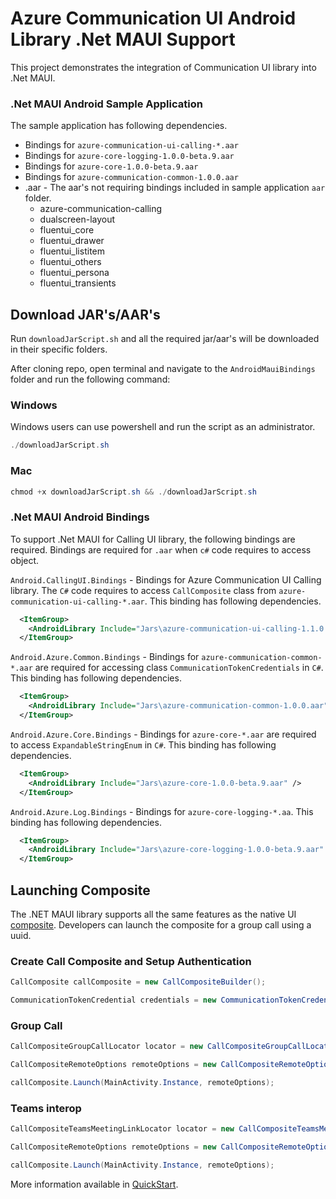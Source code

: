 # Azure Communication UI Android Library .Net MAUI Support

This project demonstrates the integration of Communication UI library into .Net MAUI. 

### .Net MAUI Android Sample Application

The sample application has following dependencies.

* Bindings for `azure-communication-ui-calling-*.aar`
* Bindings for `azure-core-logging-1.0.0-beta.9.aar`
* Bindings for `azure-core-1.0.0-beta.9.aar`
* Bindings for `azure-communication-common-1.0.0.aar`
* .aar - The aar's not requiring bindings included in sample application `aar` folder. 
  * azure-communication-calling
  * dualscreen-layout
  * fluentui_core
  * fluentui_drawer
  * fluentui_listitem
  * fluentui_others
  * fluentui_persona
  * fluentui_transients

## Download JAR's/AAR's

Run `downloadJarScript.sh` and all the required jar/aar's will be downloaded in their specific folders.

After cloning repo, open terminal and navigate to the `AndroidMauiBindings` folder and run the following command:

### Windows

Windows users can use powershell and run the script as an administrator.

```cs
./downloadJarScript.sh
```

### Mac
```cs
chmod +x downloadJarScript.sh && ./downloadJarScript.sh
```

### .Net MAUI Android Bindings

To support .Net MAUI for Calling UI library, the following bindings are required. Bindings are required for `.aar` when `c#` code requires to access object.

`Android.CallingUI.Bindings` - Bindings for Azure Communication UI Calling library. The `C#` code requires to access `CallComposite` class from `azure-communication-ui-calling-*.aar`. This binding has following dependencies.

```xml
  <ItemGroup>
    <AndroidLibrary Include="Jars\azure-communication-ui-calling-1.1.0.aar" />
  </ItemGroup>
```

`Android.Azure.Common.Bindings` - Bindings for `azure-communication-common-*.aar` are required for accessing class  `CommunicationTokenCredentials` in `C#`. This binding has following dependencies.

``` xml
  <ItemGroup>
    <AndroidLibrary Include="Jars\azure-communication-common-1.0.0.aar" />
  </ItemGroup>
```


`Android.Azure.Core.Bindings` - Bindings for `azure-core-*.aar` are required to access `ExpandableStringEnum` in `C#`. This binding has following dependencies.

```xml
  <ItemGroup>
    <AndroidLibrary Include="Jars\azure-core-1.0.0-beta.9.aar" />
  </ItemGroup>
```

`Android.Azure.Log.Bindings` - Bindings for `azure-core-logging-*.aa`. This binding has following dependencies.

```xml
  <ItemGroup>
    <AndroidLibrary Include="Jars\azure-core-logging-1.0.0-beta.9.aar" />
  </ItemGroup>
```


## Launching Composite
The .NET MAUI library supports all the same features as the native UI [composite](https://github.com/Azure/communication-ui-library-android). 
Developers can launch the composite for a group call using a uuid. 

### Create Call Composite and Setup Authentication

```cs
CallComposite callComposite = new CallCompositeBuilder();

CommunicationTokenCredential credentials = new CommunicationTokenCredential("");
```

### Group Call

```cs
CallCompositeGroupCallLocator locator = new CallCompositeGroupCallLocator(UUID.FromString(callID));

CallCompositeRemoteOptions remoteOptions = new CallCompositeRemoteOptions(locator, credentials, name);

callComposite.Launch(MainActivity.Instance, remoteOptions);

```

### Teams interop

```cs
CallCompositeTeamsMeetingLinkLocator locator = new CallCompositeTeamsMeetingLinkLocator(callID);

CallCompositeRemoteOptions remoteOptions = new CallCompositeRemoteOptions(locator, credentials, name);

callComposite.Launch(MainActivity.Instance, remoteOptions);

```      

More information available in [QuickStart](https://docs.microsoft.com/en-us/azure/communication-services/quickstarts/ui-library/get-started-composites?tabs=kotlin&pivots=platform-android).
